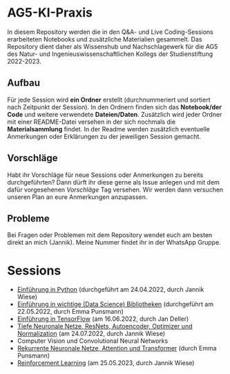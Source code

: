 # AG5-KI-Praxis
In diesem Repository werden die in den Q&amp;A- und Live Coding-Sessions erarbeiteten Notebooks und zusätzliche Materialien gesammelt. Das Repository dient daher als Wissenshub und Nachschlagewerk für die AG5 des Natur- und Ingenieuswissenschaftlichen Kollegs der Studienstiftung 2022-2023.

## Aufbau
Für jede Session wird **ein Ordner** erstellt (durchnummeriert und sortiert nach Zeitpunkt der Session). In den Ordnern finden sich das **Notebook/der Code** und weitere verwendete **Dateien/Daten**. Zusätzlich wird jeder Ordner mit einer README-Datei versehen in der sich nochmals die **Materialsammlung** findet. In der Readme werden zusätzlich eventuelle Anmerkungen oder Erklärungen zu der jeweiligen Session gemacht.

## Vorschläge
Habt ihr Vorschläge für neue Sessions oder Anmerkungen zu bereits durchgeführten? Dann dürft ihr diese gerne als Issue anlegen und mit dem dafür vorgesehenen *Vorschläge* Tag versehen. Wir werden dann versuchen unseren Plan an eure Anmerkungen anzupassen.

## Probleme
Bei Fragen oder Problemen mit dem Repository wendet euch am besten direkt an mich (Jannik). Meine Nummer findet ihr in der WhatsApp Gruppe.

# Sessions
- [Einführung in Python](/01_Einfuehrung%20in%20Python/README.md) (durchgeführt am 24.04.2022, durch Jannik Wiese)
- [Einführung in wichtige (Data Science) Bibliotheken](/02_Datengedöns%20und%20ML%20in%20Python/README.md) (durchgeführt am 22.05.2022, durch Emma Punsmann)
- [Einführung in TensorFlow](/03_Einfuehrung%20in%20Tensorflow/README.md) (am 16.06.2022, durch Jan Deller)
- [Tiefe Neuronale Netze, ResNets, Autoencoder, Optimizer und Normalization](/04_Deep%20Neural%20Networks/README.md) (am 24.07.2022, durch Jannik Wiese)
- Computer Vision und Convolutional Neural Networks
- [Rekurrente Neuronale Netze, Attention und Transformer](/06_Sequenzielle%20Daten/README.md) (durch Emma Punsmann)
- [Reinforcement Learning](/07_Reinforcement%20Learning/README.md) (am 25.05.2023, durch Jannik Wiese)

